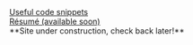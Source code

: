 <body>
    <a href="https://zruiz.com/snippets" class="btn">Useful code snippets</a>
    <br>
    <a href="https://zruiz.com/" class="btn">Résumé (available soon)</a>
<br>
**Site under construction, check back later!**
</body>